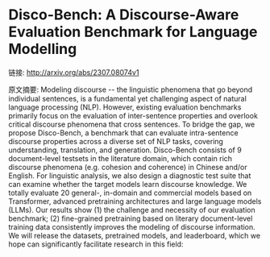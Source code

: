 # Disco-Bench: A Discourse-Aware Evaluation Benchmark for Language Modelling

链接: http://arxiv.org/abs/2307.08074v1

原文摘要:
Modeling discourse -- the linguistic phenomena that go beyond individual
sentences, is a fundamental yet challenging aspect of natural language
processing (NLP). However, existing evaluation benchmarks primarily focus on
the evaluation of inter-sentence properties and overlook critical discourse
phenomena that cross sentences. To bridge the gap, we propose Disco-Bench, a
benchmark that can evaluate intra-sentence discourse properties across a
diverse set of NLP tasks, covering understanding, translation, and generation.
Disco-Bench consists of 9 document-level testsets in the literature domain,
which contain rich discourse phenomena (e.g. cohesion and coherence) in Chinese
and/or English. For linguistic analysis, we also design a diagnostic test suite
that can examine whether the target models learn discourse knowledge. We
totally evaluate 20 general-, in-domain and commercial models based on
Transformer, advanced pretraining architectures and large language models
(LLMs). Our results show (1) the challenge and necessity of our evaluation
benchmark; (2) fine-grained pretraining based on literary document-level
training data consistently improves the modeling of discourse information. We
will release the datasets, pretrained models, and leaderboard, which we hope
can significantly facilitate research in this field:
